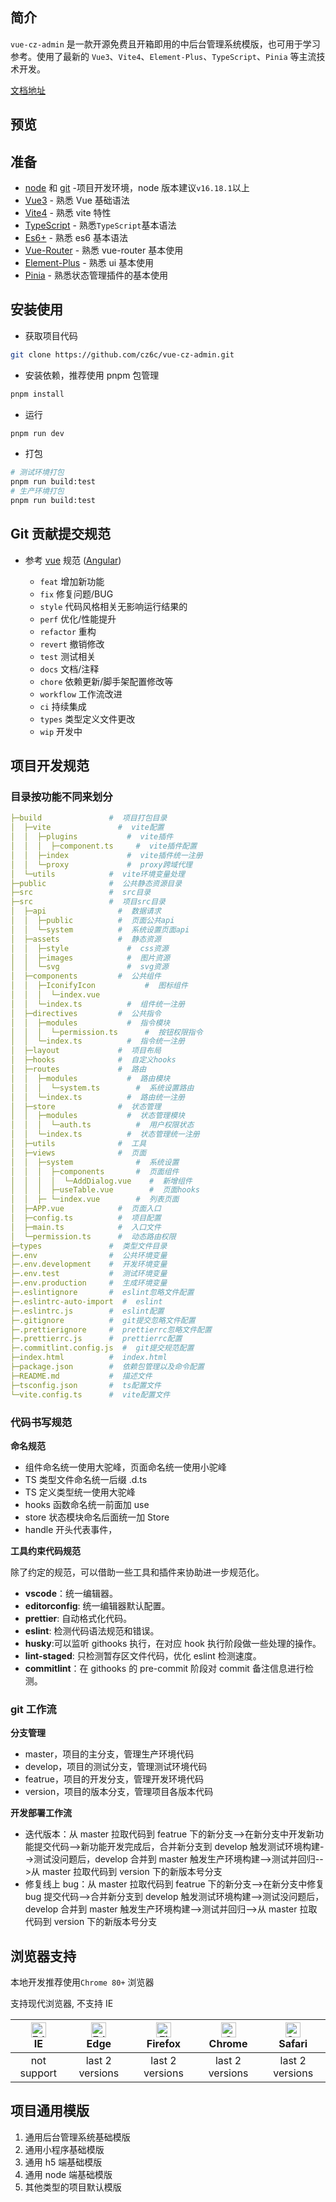 ## 简介

`vue-cz-admin` 是一款开源免费且开箱即用的中后台管理系统模版，也可用于学习参考。使用了最新的 `Vue3`、`Vite4`、`Element-Plus`、`TypeScript`、`Pinia` 等主流技术开发。

[文档地址](https://blog.cz6hy9.top/product/admin/)

## 预览

## 准备

- [node](http://nodejs.org/) 和 [git](https://git-scm.com/) -项目开发环境，node 版本建议`v16.18.1`以上
- [Vue3](https://v3.vuejs.org/) - 熟悉 Vue 基础语法
- [Vite4](https://vitejs.dev/) - 熟悉 vite 特性
- [TypeScript](https://www.typescriptlang.org/) - 熟悉`TypeScript`基本语法
- [Es6+](http://es6.ruanyifeng.com/) - 熟悉 es6 基本语法
- [Vue-Router](https://next.router.vuejs.org/) - 熟悉 vue-router 基本使用
- [Element-Plus](https://element-plus.org/zh-CN/) - 熟悉 ui 基本使用
- [Pinia](https://element-plus.org/zh-CN/) - 熟悉状态管理插件的基本使用

## 安装使用

- 获取项目代码

```bash
git clone https://github.com/cz6c/vue-cz-admin.git
```

- 安装依赖，推荐使用 pnpm 包管理

```bash
pnpm install
```

- 运行

```bash
pnpm run dev
```

- 打包

```bash
# 测试环境打包
pnpm run build:test
# 生产环境打包
pnpm run build:test
```

## Git 贡献提交规范

- 参考 [vue](https://github.com/vuejs/vue/blob/dev/.github/COMMIT_CONVENTION.md) 规范 ([Angular](https://github.com/conventional-changelog/conventional-changelog/tree/master/packages/conventional-changelog-angular))

  - `feat` 增加新功能
  - `fix` 修复问题/BUG
  - `style` 代码风格相关无影响运行结果的
  - `perf` 优化/性能提升
  - `refactor` 重构
  - `revert` 撤销修改
  - `test` 测试相关
  - `docs` 文档/注释
  - `chore` 依赖更新/脚手架配置修改等
  - `workflow` 工作流改进
  - `ci` 持续集成
  - `types` 类型定义文件更改
  - `wip` 开发中

## 项目开发规范

### 目录按功能不同来划分

```yaml
├─build               #  项目打包目录
│  ├─vite               #  vite配置
│  │  ├─plugins           #  vite插件
│  │  │  ├─component.ts     #  vite插件配置
│  │  ├─index             #  vite插件统一注册
│  │  └─proxy             #  proxy跨域代理
│  └─utils            #  vite环境变量处理
├─public              #  公共静态资源目录
├─src                 #  src目录
├─src                 #  项目src目录
│  ├─api                #  数据请求
│  │  ├─public          #  页面公共api
│  │  └─system          #  系统设置页面api
│  ├─assets             #  静态资源
│  │  ├─style             #  css资源
│  │  ├─images            #  图片资源
│  │  └─svg               #  svg资源
│  ├─components         #  公共组件
│  │  ├─IconifyIcon           #  图标组件
│  │  │  └─index.vue
│  │  └─index.ts          #  组件统一注册
│  ├─directives         #  公共指令
│  │  ├─modules           #  指令模块
│  │  │  └─permission.ts      #  按钮权限指令
│  │  └─index.ts          #  指令统一注册
│  ├─layout             #  项目布局
│  ├─hooks              #  自定义hooks
│  ├─routes             #  路由
│  │  ├─modules           #  路由模块
│  │  │  └─system.ts      	#  系统设置路由
│  │  └─index.ts          #  路由统一注册
│  ├─store              #  状态管理
│  │  ├─modules           #  状态管理模块
│  │  │  └─auth.ts      	#  用户权限状态
│  │  └─index.ts          #  状态管理统一注册
│  ├─utils              #  工具
│  ├─views              #  页面
│  │  ├─system              #  系统设置
│  │  │  ├─components       #  页面组件
│  │  │  │  └─AddDialog.vue    #  新增组件
│  │  │  ├─useTable.vue        #  页面hooks
│  │  ├─ └─index.vue        #  列表页面
│  ├─APP.vue            #  页面入口
│  ├─config.ts          #  项目配置
│  ├─main.ts            #  入口文件
│  └─permission.ts      #  动态路由权限
├─types               #  类型文件目录
├─.env                #  公共环境变量
├─.env.development    #  开发环境变量
├─.env.test           #  测试环境变量
├─.env.production     #  生成环境变量
├─.eslintignore       #  eslint忽略文件配置
├─.eslintrc-auto-import  #  eslint
├─.eslintrc.js        #  eslint配置
├─.gitignore          #  git提交忽略文件配置
├─.prettierignore     #  prettierrc忽略文件配置
├─.prettierrc.js      #  prettierrc配置
├─.commitlint.config.js  #  git提交规范配置
├─index.html          #  index.html
├─package.json        #  依赖包管理以及命令配置
├─README.md           #  描述文件
├─tsconfig.json       #  ts配置文件
└─vite.config.ts      #  vite配置文件
```

### 代码书写规范

**命名规范**

- 组件命名统一使用大驼峰，页面命名统一使用小驼峰
- TS 类型文件命名统一后缀 .d.ts
- TS 定义类型统一使用大驼峰
- hooks 函数命名统一前面加 use
- store 状态模块命名后面统一加 Store
- handle 开头代表事件，

**工具约束代码规范**

除了约定的规范，可以借助一些工具和插件来协助进一步规范化。

- **vscode**：统一编辑器。
- **editorconfig**: 统一编辑器默认配置。
- **prettier**: 自动格式化代码。
- **eslint**: 检测代码语法规范和错误。
- **husky**:可以监听 githooks 执行，在对应 hook 执行阶段做一些处理的操作。
- **lint-staged**: 只检测暂存区文件代码，优化 eslint 检测速度。
- **commitlint**：在 githooks 的 pre-commit 阶段对 commit 备注信息进行检测。

### git 工作流

**分支管理**

- master，项目的主分支，管理生产环境代码
- develop，项目的测试分支，管理测试环境代码
- featrue，项目的开发分支，管理开发环境代码
- version，项目的版本分支，管理项目各版本代码

**开发部署工作流**

- 迭代版本：从 master 拉取代码到 featrue 下的新分支-->在新分支中开发新功能提交代码-->新功能开发完成后，合并新分支到 develop 触发测试环境构建-->测试没问题后，develop 合并到 master 触发生产环境构建-->测试并回归-->从 master 拉取代码到 version 下的新版本号分支
- 修复线上 bug：从 master 拉取代码到 featrue 下的新分支-->在新分支中修复 bug 提交代码-->合并新分支到 develop 触发测试环境构建-->测试没问题后，develop 合并到 master 触发生产环境构建-->测试并回归-->从 master 拉取代码到 version 下的新版本号分支

## 浏览器支持

本地开发推荐使用`Chrome 80+` 浏览器

支持现代浏览器, 不支持 IE

| [<img src="https://raw.githubusercontent.com/alrra/browser-logos/master/src/edge/edge_48x48.png" alt=" Edge" width="24px" height="24px" />](http://godban.github.io/browsers-support-badges/)</br>IE | [<img src="https://raw.githubusercontent.com/alrra/browser-logos/master/src/edge/edge_48x48.png" alt=" Edge" width="24px" height="24px" />](http://godban.github.io/browsers-support-badges/)</br>Edge | [<img src="https://raw.githubusercontent.com/alrra/browser-logos/master/src/firefox/firefox_48x48.png" alt="Firefox" width="24px" height="24px" />](http://godban.github.io/browsers-support-badges/)</br>Firefox | [<img src="https://raw.githubusercontent.com/alrra/browser-logos/master/src/chrome/chrome_48x48.png" alt="Chrome" width="24px" height="24px" />](http://godban.github.io/browsers-support-badges/)</br>Chrome | [<img src="https://raw.githubusercontent.com/alrra/browser-logos/master/src/safari/safari_48x48.png" alt="Safari" width="24px" height="24px" />](http://godban.github.io/browsers-support-badges/)</br>Safari |
| :--------------------------------------------------------------------------------------------------------------------------------------------------------------------------------------------------: | :----------------------------------------------------------------------------------------------------------------------------------------------------------------------------------------------------: | :---------------------------------------------------------------------------------------------------------------------------------------------------------------------------------------------------------------: | :-----------------------------------------------------------------------------------------------------------------------------------------------------------------------------------------------------------: | :-----------------------------------------------------------------------------------------------------------------------------------------------------------------------------------------------------------: |
|                                                                                             not support                                                                                              |                                                                                            last 2 versions                                                                                             |                                                                                                  last 2 versions                                                                                                  |                                                                                                last 2 versions                                                                                                |                                                                                                last 2 versions                                                                                                |

## 项目通用模版

1. 通用后台管理系统基础模版
2. 通用小程序基础模版
3. 通用 h5 端基础模版
4. 通用 node 端基础模版
5. 其他类型的项目默认模版
